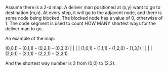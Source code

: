 Assume there is a 2-d map. A deliver man positioned at (x,y) want to go to destination (m,n). At every step, it will go to the adjacent node, and there is some node being blocked. The blocked node has a value of 0, otherwise of 1. The code segment is used to count HOW MANY shortest ways for the deliver man to go.

An example of the map:

(0,0,1)  -  (0,1,1)  -  (0,2,1)  -  (0,3,0)
    |          |           |           |
(1,0,1)  -  (1,1,1)  -  (1,2,0)  -  (1,3,1)
    |          |           |           |
(2,0,1)  -  (2,1,1)  -  (2,2,1)  -  (2,3,1)

And the shortest way number is 3 from (0,0) to (2,2).
